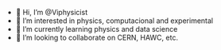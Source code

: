 - 👋 Hi, I’m @Viphysicist
- 👀 I’m interested in physics, computacional and experimental
- 🌱 I’m currently learning physics and data science
- 💞️ I’m looking to collaborate on CERN, HAWC, etc.


<!---
Viphysicist/Viphysicist is a ✨ special ✨ repository because its `README.md` (this file) appears on your GitHub profile.
You can click the Preview link to take a look at your changes.
--->
